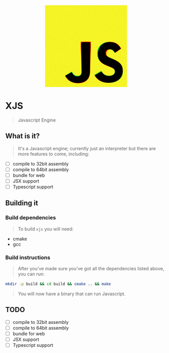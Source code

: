 <center style="text-align: center; width: 100%;">
    <img width="256px" src="img/logo.jpg"/>
</center>

# XJS
> Javascript Engine

## What is it?
> It's a Javascript engine; currently just an interpreter but there are more features to come, including:
- [ ] compile to 32bit assembly
- [ ] compile to 64bit assembly
- [ ] bundle for web
- [ ] JSX support
- [ ] Typescript support

## Building it
### Build dependencies
> To build `xjs` you will need:
* cmake
* gcc
### Build instructions
> After you've made sure you've got all the dependencies listed above, you can run:
``` bash
mkdir -p build && cd build && cmake .. && make
```
> You will now have a binary that can run Javascript.

## TODO
- [ ] compile to 32bit assembly
- [ ] compile to 64bit assembly
- [ ] bundle for web
- [ ] JSX support
- [ ] Typescript support
